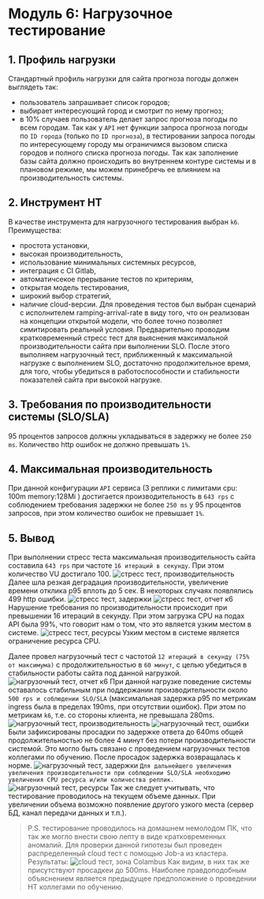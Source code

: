 <!--
MTS SRE Course 2023 (c) SunnyKi
-->
# Модуль 6: Нагрузочное тестирование
## 1. Профиль нагрузки

Стандартный профиль нагрузки для сайта прогноза погоды должен выглядеть так:
- пользователь запрашивает список городов;
- выбирает интересующий город и смотрит по нему прогноз;
- в 10% случаев пользователь делает запрос прогноза погоды по всем городам.
Так как у `API` нет функции запроса прогноза погоды по `ID города` (только по `ID прогноза`), в тестировании запроса погоды по интересующему городу мы ограничимся вызовом списка городов и полного списка прогноза погоды.
Так как заполнение базы сайта должно происходить во внутреннем контуре системы и в плановом режиме, мы можем принебречь ее влиянием на производительность системы.

## 2. Инструмент НТ

В качестве инструмента для нагрузочного тестирования выбран `k6`.
Преимущества:
 - простота установки, 
 - высокая производительность,
 - использование минимальных системных ресурсов,
 - интеграция с CI Gitlab,
 - автоматичсекое прерывание тестов по критериям,
 - открытая модель тестирования,
 - широкий выбор стратегий,
 - наличие cloud-версии.
Для проведения тестов был выбран сценарий с исполнителем ramping-arrival-rate в виду того, что он реализован на концепции открытой модели, что более точно позволяет симитировать реальный условия. 
Предварительно проводим кратковременный стресс тест для выяснения максимальной производительности сайта при выполнении SLO.
После этого выполняем нагрузочный тест, приближенный к максимальной нагрузке с выполнением SLO, достаточно продолжительное время, для того, чтобы убедиться в работоспособности и стабильности показателей сайта при высокой нагрузке.

## 3. Требования  по производительности системы (SLO/SLA)

95 процентов запросов должны укладываться в задержку не более `250 ms`.
Количество http ошибок не должно превышать `1%`.

## 4. Максимальная производительность

При данной конфигурации `API` сервиса (3 реплики с лимитами cpu: 100m memory:128Mi ) достигается производительность в `643 rps` с соблюдением требования задержки не более `250 ms` у 95 процентов запросов, при этом количество ошибок не превышает `1%`.

## 5. Вывод

При выполнении стресс теста максимальная производительность сайта составила `643 rps` при частоте `16 итераций в секунду`. При этом количество VU достигало 100. 
![стресс тест, производительность](screenshots\k6-stress-traffic.png)
Далее шла резкая деградация производительности, увеличение времени отклика p95 вплоть до 5 сек. В некоторых случаях появлялись 499 http ошибки.
![стресс тест, задержки](screenshots\k6-stress-latency.png)
![стресс тест, отчет к6](screenshots\k6-stress-report.png)
Нарушение требования по производительности происходит при превышении 16 итераций в секунду.
При этом загрузка CPU на подах API была 99%, что говорит нам о том, что это является узким местом в системе.
![стресс тест, ресурсы](screenshots\k6-stress-saturation.png)
Узким местом в системе является ограничение ресурса CPU.

Далее провел нагрузочный тест с частотой `12 итераций в секунду (75% от максимума)` с продолжительностью в `60 минут`, с целью убедиться в стабильности работы сайта под данной нагрузкой.
![нагрузочный тест, отчет к6](screenshots\k6-report.png)
При данной нагрузке поведение системы оставалось стабильным при поддержании производительности около `500 rps и соблюдении SLO/SLA` (максимальная задержка p95 по метрикам ingress была в пределах 190ms, при отсутствии ошибок). При этом по метрикам `k6`, т.е. со стороны клиента, не превышала 280ms. 
![нагрузочный тест, производительность](screenshots\k6-load-traffic.png)
![нагрузочный тест, ошибки](screenshots\k6-load-errors.png)
Были зафиксированы просадки по задержке ответа до 640ms общей продолжительностью не более 4 минут без потери производительности системой. Это могло быть связано с проведением нагрузочных тестов коллегами по обучению. После просадок задержка возвращалась к норме.
![нагрузочный тест, задержки](screenshots\k6-load-latency.png)
`Для дальнейшего увеличения увеличения производительности при соблюдении SLO/SLA необходимо увеличения CPU ресурса и/или количества реплик.` 
![нагрузочный тест, ресурсы](screenshots\k6-load-saturation.png)
Так же следует учитывать, что тестирование проводилось на текущем объеме данных. При увеличении объема возможно появление другого узкого места (сервер БД, канал передачи данных и т.п.).

> P.S. тестирование проводилось на домашнем немолодом ПК, что так же могло внести свою лепту в виде кратковременных аномалий.
Для проверки данной гипотезы был проведен распределенный cloud тест с помощью Job-а из кластера. Результаты:
![cloud тест, зона Colambus](screenshots\k6-cloud.png)
Как видим, в них так же присутствуют просадкеи до 500ms. Наиболее правдоподобным объяснением является предыдущее предположение о проведении НТ коллегами по обучению.

